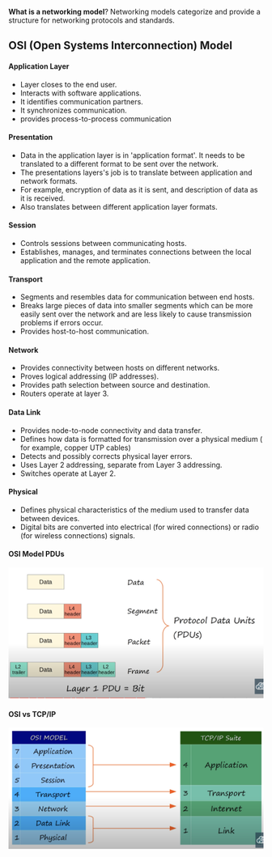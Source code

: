 **What is a networking model**?  Networking models categorize and provide a structure for networking protocols and standards.

## OSI (Open Systems Interconnection) Model
#### Application Layer
* Layer closes to the end user.
* Interacts with software applications. 
* It identifies communication partners.
* It synchronizes communication.
* provides process-to-process communication
#### Presentation
* Data in the application layer is in 'application format'. It needs to be translated to a different format to be sent over the network.
* The presentations layers's job is to translate between application and network formats.
* For example, encryption of data as it is sent, and description of data as it is received.
* Also translates between different application layer formats.
#### Session
* Controls sessions between communicating hosts.
* Establishes, manages, and terminates connections between the local application and the remote application.
#### Transport
* Segments and resembles data for communication between end hosts.
* Breaks large pieces of data into smaller segments which can be more easily sent over the network and are less likely to cause transmission problems if errors occur.
* Provides host-to-host communication.
#### Network
* Provides connectivity between hosts on different networks.
* Proves logical addressing (IP addresses).
* Provides path selection between source and destination.
* Routers operate at layer 3.
#### Data Link
* Provides node-to-node connectivity and data transfer.
* Defines how data is formatted for transmission over a physical medium ( for example, copper UTP cables)
* Detects and possibly corrects physical layer errors.
* Uses Layer 2 addressing, separate from Layer 3 addressing.
* Switches operate at Layer 2.
#### Physical
* Defines physical characteristics of the medium used to transfer data between devices.
* Digital bits are converted into electrical (for wired connections) or radio (for wireless connections) signals.

#### OSI Model PDUs
![osi model pdus](./img/osi-pdus.png)

#### OSI vs TCP/IP
![osi model vs tcp/ip model](./img/osi-versus-tcp-ip.png)

